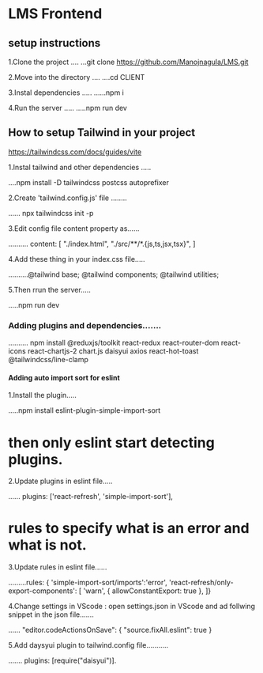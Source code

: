 # LMS Frontend

## setup instructions

1.Clone the project
....
...git clone https://github.com/Manojnagula/LMS.git

2.Move into the directory
....
....cd CLIENT

3.Instal dependencies
.....
......npm i

4.Run the server
.....
.....npm run dev


## How to setup Tailwind in your project
https://tailwindcss.com/docs/guides/vite

1.Instal tailwind and other dependencies
.....

....npm install -D tailwindcss postcss autoprefixer

2.Create 'tailwind.config.js' file
........

...... npx tailwindcss init -p

3.Edit config file content property as......

.......... content: [
    "./index.html",
    "./src/**/*.{js,ts,jsx,tsx}",
  ]

4.Add these thing in your index.css file.....

..........@tailwind base;
@tailwind components;
@tailwind utilities;

5.Then rrun the server.....

.....npm run dev

### Adding plugins and dependencies.......

.......... npm install @reduxjs/toolkit react-redux react-router-dom react-icons react-chartjs-2 chart.js daisyui axios react-hot-toast @tailwindcss/line-clamp

#### Adding auto import sort for eslint

1.Install the plugin.....

.....npm install eslint-plugin-simple-import-sort
# then only eslint start detecting plugins.

2.Update plugins in eslint file.....

......  plugins: ['react-refresh', 'simple-import-sort'],


# rules to specify what is an error and what is not.

3.Update rules in eslint file......

.........rules: {
    'simple-import-sort/imports':'error',
    'react-refresh/only-export-components': [
      'warn',
      { allowConstantExport: true },
    ]}


4.Change settings in VScode : open settings.json in VScode and ad follwing snippet in the json file.......

...... "editor.codeActionsOnSave": {
        "source.fixAll.eslint": true
    }

5.Add daysyui plugin to tailwind.config file...........

.......  plugins: [require("daisyui")].
